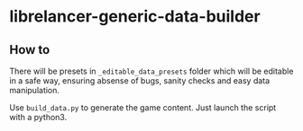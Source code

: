 # librelancer-generic-data-builder
## How to

There will be presets in `_editable_data_presets` folder which will be editable
in a safe way, ensuring absense of bugs, sanity checks and easy data manipulation.

Use `build_data.py` to generate the game content. Just launch the script with 
a python3.


